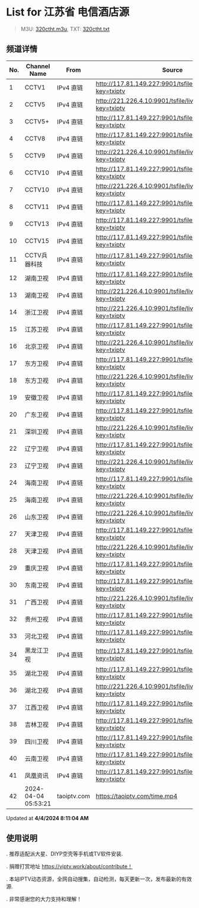 # List for **江苏省 电信酒店源**

> M3U: [320ctht.m3u](/320ctht.m3u), TXT: [320ctht.txt](/txt/320ctht.txt)

## 频道详情

| No. | Channel Name | From | Source |
| --- | ------------ | ---- | ------ |
| 1 | CCTV1 | IPv4 直链 | <http://117.81.149.227:9901/tsfile/live/0001_1.m3u8?key=txiptv> |
| 2 | CCTV5 | IPv4 直链 | <http://221.226.4.10:9901/tsfile/live/0005_1.m3u8?key=txiptv> |
| 3 | CCTV5+ | IPv4 直链 | <http://117.81.149.227:9901/tsfile/live/0016_1.m3u8?key=txiptv> |
| 4 | CCTV8 | IPv4 直链 | <http://117.81.149.227:9901/tsfile/live/0008_1.m3u8?key=txiptv> |
| 5 | CCTV9 | IPv4 直链 | <http://221.226.4.10:9901/tsfile/live/0009_1.m3u8?key=txiptv> |
| 6 | CCTV10 | IPv4 直链 | <http://117.81.149.227:9901/tsfile/live/0010_1.m3u8?key=txiptv> |
| 7 | CCTV10 | IPv4 直链 | <http://221.226.4.10:9901/tsfile/live/0010_1.m3u8?key=txiptv> |
| 8 | CCTV11 | IPv4 直链 | <http://117.81.149.227:9901/tsfile/live/0011_1.m3u8?key=txiptv> |
| 9 | CCTV13 | IPv4 直链 | <http://117.81.149.227:9901/tsfile/live/0013_1.m3u8?key=txiptv> |
| 10 | CCTV15 | IPv4 直链 | <http://117.81.149.227:9901/tsfile/live/0015_1.m3u8?key=txiptv> |
| 11 | CCTV兵器科技 | IPv4 直链 | <http://117.81.149.227:9901/tsfile/live/1006_1.m3u8?key=txiptv> |
| 12 | 湖南卫视 | IPv4 直链 | <http://117.81.149.227:9901/tsfile/live/0128_1.m3u8?key=txiptv> |
| 13 | 湖南卫视 | IPv4 直链 | <http://221.226.4.10:9901/tsfile/live/1016_1.m3u8?key=txiptv> |
| 14 | 浙江卫视 | IPv4 直链 | <http://221.226.4.10:9901/tsfile/live/1018_1.m3u8?key=txiptv> |
| 15 | 江苏卫视 | IPv4 直链 | <http://117.81.149.227:9901/tsfile/live/0127_1.m3u8?key=txiptv> |
| 16 | 北京卫视 | IPv4 直链 | <http://221.226.4.10:9901/tsfile/live/1012_1.m3u8?key=txiptv> |
| 17 | 东方卫视 | IPv4 直链 | <http://117.81.149.227:9901/tsfile/live/0107_1.m3u8?key=txiptv> |
| 18 | 东方卫视 | IPv4 直链 | <http://221.226.4.10:9901/tsfile/live/1013_1.m3u8?key=txiptv> |
| 19 | 安徽卫视 | IPv4 直链 | <http://117.81.149.227:9901/tsfile/live/0130_1.m3u8?key=txiptv> |
| 20 | 广东卫视 | IPv4 直链 | <http://117.81.149.227:9901/tsfile/live/0125_1.m3u8?key=txiptv> |
| 21 | 深圳卫视 | IPv4 直链 | <http://221.226.4.10:9901/tsfile/live/1023_1.m3u8?key=txiptv> |
| 22 | 辽宁卫视 | IPv4 直链 | <http://117.81.149.227:9901/tsfile/live/0121_1.m3u8?key=txiptv> |
| 23 | 辽宁卫视 | IPv4 直链 | <http://221.226.4.10:9901/tsfile/live/1020_1.m3u8?key=txiptv> |
| 24 | 海南卫视 | IPv4 直链 | <http://117.81.149.227:9901/tsfile/live/1000_1.m3u8?key=txiptv> |
| 25 | 海南卫视 | IPv4 直链 | <http://221.226.4.10:9901/tsfile/live/1025_1.m3u8?key=txiptv> |
| 26 | 山东卫视 | IPv4 直链 | <http://221.226.4.10:9901/tsfile/live/1021_1.m3u8?key=txiptv> |
| 27 | 天津卫视 | IPv4 直链 | <http://117.81.149.227:9901/tsfile/live/0135_1.m3u8?key=txiptv> |
| 28 | 天津卫视 | IPv4 直链 | <http://221.226.4.10:9901/tsfile/live/1014_1.m3u8?key=txiptv> |
| 29 | 重庆卫视 | IPv4 直链 | <http://117.81.149.227:9901/tsfile/live/0142_1.m3u8?key=txiptv> |
| 30 | 东南卫视 | IPv4 直链 | <http://117.81.149.227:9901/tsfile/live/0137_1.m3u8?key=txiptv> |
| 31 | 广西卫视 | IPv4 直链 | <http://221.226.4.10:9901/tsfile/live/1024_1.m3u8?key=txiptv> |
| 32 | 贵州卫视 | IPv4 直链 | <http://117.81.149.227:9901/tsfile/live/0120_1.m3u8?key=txiptv> |
| 33 | 河北卫视 | IPv4 直链 | <http://117.81.149.227:9901/tsfile/live/0117_1.m3u8?key=txiptv> |
| 34 | 黑龙江卫视 | IPv4 直链 | <http://117.81.149.227:9901/tsfile/live/0143_1.m3u8?key=txiptv> |
| 35 | 湖北卫视 | IPv4 直链 | <http://117.81.149.227:9901/tsfile/live/0132_1.m3u8?key=txiptv> |
| 36 | 湖北卫视 | IPv4 直链 | <http://221.226.4.10:9901/tsfile/live/1017_1.m3u8?key=txiptv> |
| 37 | 江西卫视 | IPv4 直链 | <http://117.81.149.227:9901/tsfile/live/0138_1.m3u8?key=txiptv> |
| 38 | 吉林卫视 | IPv4 直链 | <http://117.81.149.227:9901/tsfile/live/0116_1.m3u8?key=txiptv> |
| 39 | 四川卫视 | IPv4 直链 | <http://117.81.149.227:9901/tsfile/live/0123_1.m3u8?key=txiptv> |
| 40 | 云南卫视 | IPv4 直链 | <http://117.81.149.227:9901/tsfile/live/0119_1.m3u8?key=txiptv> |
| 41 | 凤凰资讯 | IPv4 直链 | <http://117.81.149.227:9901/tsfile/live/1007_1.m3u8?key=txiptv> |
| 42 | 2024-04-04 05:53:21 | taoiptv.com | <https://taoiptv.com/time.mp4> |

Updated at **4/4/2024 8:11:04 AM**

## 使用说明

. 推荐适配派大星、DIYP空壳等手机或TV软件安装.

. 捐赠打赏地址 https://viptv.work/about/contribute！

. 本站IPTV动态资源，全网自动搜集，自动检测，每天更新一次，发布最新的有效源.

. 非常感谢您的大力支持和理解！